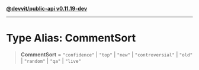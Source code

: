 [**@devvit/public-api v0.11.19-dev**](../../README.md)

---

# Type Alias: CommentSort

> **CommentSort** = `"confidence"` \| `"top"` \| `"new"` \| `"controversial"` \| `"old"` \| `"random"` \| `"qa"` \| `"live"`
